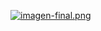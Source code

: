 [![imagen-final.png](https://i.postimg.cc/2jG7RqGQ/imagen-final.png)](https://postimg.cc/py9FKLgr)






